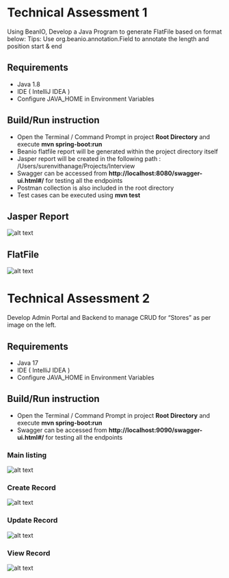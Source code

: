 # Technical Assessment 1
Using BeanIO, Develop a Java Program to generate FlatFile based on format below: Tips: Use org.beanio.annotation.Field to annotate the length and position start & end

## Requirements
- Java 1.8
- IDE ( IntelliJ IDEA )
- Configure JAVA_HOME in Environment Variables

## Build/Run instruction
- Open the Terminal / Command Prompt in project **Root Directory** and execute **mvn spring-boot:run**
- Beanio flatfile report will be generated within the project directory itself
- Jasper report will be created in the following path : /Users/surenvithanage/Projects/Interview
- Swagger can be accessed from **http://localhost:8080/swagger-ui.html#/** for testing all the endpoints
- Postman collection is also included in the root directory
- Test cases can be executed using **mvn test**

## Jasper Report
![alt text]([https://github.com/surenvithanage/Drone-Management/blob/develop/screenshots/Database.png?raw=true](https://github.com/surenvithanage/Ngroup_Technical_Assesment/blob/feature/report-development/file_generator/reports/Screenshot%202024-02-14%20at%2010.22.11%E2%80%AFPM.png))

## FlatFile
![alt text]([https://github.com/surenvithanage/Drone-Management/blob/develop/screenshots/Swagger_ui.png?raw=true](https://github.com/surenvithanage/Ngroup_Technical_Assesment/blob/feature/report-development/file_generator/reports/Screenshot%202024-02-14%20at%2010.22.20%E2%80%AFPM.png))

# Technical Assessment 2
Develop Admin Portal and Backend to manage CRUD for “Stores” as per image on the left.

## Requirements
- Java 17
- IDE ( IntelliJ IDEA )
- Configure JAVA_HOME in Environment Variables

## Build/Run instruction
- Open the Terminal / Command Prompt in project **Root Directory** and execute **mvn spring-boot:run**
- Swagger can be accessed from **http://localhost:9090/swagger-ui.html#/** for testing all the endpoints

### Main listing

![alt text]([https://github.com/surenvithanage/Ngroup_Technical_Assesment/blob/feature/report-development/store-client/document/Screenshot%202024-02-14%20at%2010.19.32%E2%80%AFPM.png])

### Create Record

![alt text]([https://github.com/surenvithanage/Ngroup_Technical_Assesment/blob/feature/report-development/store-client/document/Screenshot%202024-02-14%20at%2010.19.48%E2%80%AFPM.png])

### Update Record

![alt text]([https://github.com/surenvithanage/Ngroup_Technical_Assesment/blob/feature/report-development/store-client/document/Screenshot%202024-02-14%20at%2010.20.06%E2%80%AFPM.png])

### View Record

![alt text]([https://github.com/surenvithanage/Ngroup_Technical_Assesment/blob/feature/report-development/store-client/document/Screenshot%202024-02-14%20at%2010.19.55%E2%80%AFPM.png])
